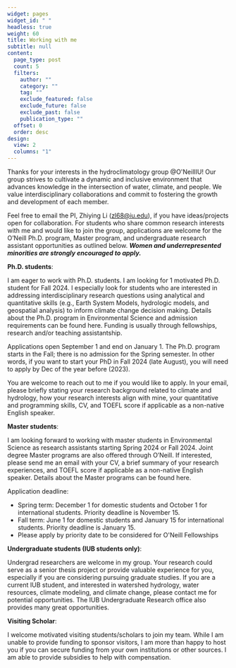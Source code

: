 ```yaml
---
widget: pages
widget_id: " "
headless: true
weight: 60
title: Working with me
subtitle: null
content:
  page_type: post
  count: 5
  filters:
    author: ""
    category: ""
    tag: ""
    exclude_featured: false
    exclude_future: false
    exclude_past: false
    publication_type: ""
  offset: 0
  order: desc
design:
  view: 2
  columns: "1"
---
```

<!--StartFragment-->

Thanks for your interests in the hydroclimatology group @O'NeillIU! Our group strives to cultivate a dynamic and inclusive environment that advances knowledge in the intersection of water, climate, and people. We value interdisciplinary collaborations and commit to fostering the growth and development of each member.

Feel free to email the PI, Zhiying Li (zl68@iu.edu), if you have ideas/projects open for collaboration. For students who share common research interests with me and would like to join the group, applications are welcome for the O’Neill Ph.D. program, Master program, and undergraduate research assistant opportunities as outlined below. ***Women and underrepresented minorities are strongly encouraged to apply.***



**Ph.D. students**:


I am eager to work with Ph.D. students. I am looking for 1 motivated Ph.D. student for Fall 2024. I especially look for students who are interested in addressing interdisciplinary research questions using analytical and quantitative skills (e.g., Earth System Models, hydrologic models, and geospatial analysis) to inform climate change decision making. Details about the Ph.D. program in Environmental Science and admission requirements can be found here. Funding is usually through fellowships, research and/or teaching assistantship. 

Applications open September 1 and end on January 1. The Ph.D. program starts in the Fall; there is no admission for the Spring semester. In other words, if you want to start your PhD in Fall 2024 (late August), you will need to apply by Dec of the year before (2023).

You are welcome to reach out to me if you would like to apply. In your email, please briefly stating your research background related to climate and hydrology, how your research interests align with mine, your quantitative and programming skills, CV, and TOEFL score if applicable as a non-native English speaker.



**Master students**:


I am looking forward to working with master students in Environmental Science as research assistants starting Spring 2024 or Fall 2024. Joint degree Master programs are also offered through O’Neill. If interested, please send me an email with your CV, a brief summary of your research experiences, and TOEFL score if applicable as a non-native English speaker. Details about the Master programs can be found here.

Application deadline:

* Spring term: December 1 for domestic students and October 1 for international students. Priority deadline is November 15. 
* Fall term: June 1 for domestic students and January 15 for international students. Priority deadline is January 15. 
* Please apply by priority date to be considered for O'Neill Fellowships



**Undergraduate students (IUB students only)**:


Undergrad researchers are welcome in my group. Your research could serve as a senior thesis project or provide valuable experience for you, especially if you are considering pursuing graduate studies. If you are a current IUB student, and interested in watershed hydrology, water resources, climate modeling, and climate change, please contact me for potential opportunities. The IUB Undergraduate Research office also provides many great opportunities. 

**Visiting Scholar**:


I welcome motivated visiting students/scholars to join my team. While I am unable to provide funding to sponsor visitors, I am more than happy to host you if you can secure funding from your own institutions or other sources. I am able to provide subsidies to help with compensation.

<!--EndFragment-->
